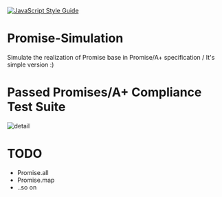 [![JavaScript Style Guide](https://img.shields.io/badge/code_style-standard-brightgreen.svg)](https://standardjs.com)


# Promise-Simulation

Simulate the realization of Promise base in Promise/A+ specification / It's simple version :)


# Passed Promises/A+ Compliance Test Suite

![detail](assert/promise.gif)

# TODO

- Promise.all
- Promise.map
- ..so on